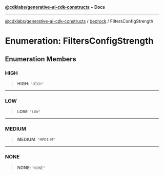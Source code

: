 [**@cdklabs/generative-ai-cdk-constructs**](../../../README.md) • **Docs**

***

[@cdklabs/generative-ai-cdk-constructs](../../../README.md) / [bedrock](../README.md) / FiltersConfigStrength

# Enumeration: FiltersConfigStrength

## Enumeration Members

### HIGH

> **HIGH**: `"HIGH"`

***

### LOW

> **LOW**: `"LOW"`

***

### MEDIUM

> **MEDIUM**: `"MEDIUM"`

***

### NONE

> **NONE**: `"NONE"`
